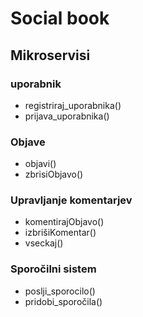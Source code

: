 # Social book

## Mikroservisi

### uporabnik
* registriraj_uporabnika()
* prijava_uporabnika()

### Objave
* objavi()
* zbrisiObjavo()

### Upravljanje komentarjev
* komentirajObjavo()
* izbrišiKomentar()
* vseckaj()

### Sporočilni sistem
* poslji_sporocilo()
* pridobi_sporočila()
